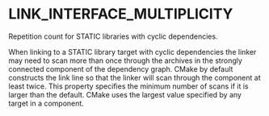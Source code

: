   

# LINK_INTERFACE_MULTIPLICITY  
Repetition count for STATIC libraries with cyclic dependencies.  

When linking to a STATIC library target with cyclic dependencies the
linker may need to scan more than once through the archives in the
strongly connected component of the dependency graph.  CMake by
default constructs the link line so that the linker will scan through
the component at least twice.  This property specifies the minimum
number of scans if it is larger than the default.  CMake uses the
largest value specified by any target in a component.  

